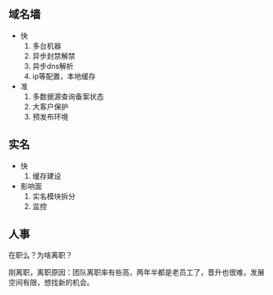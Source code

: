 ## 域名墙

- 快
  1. 多台机器
  2. 异步封禁解禁
  3. 异步dns解析
  4. ip等配置，本地缓存
- 准
  1. 多数据源查询备案状态
  2. 大客户保护
  3. 预发布环境

## 实名

- 快
  1. 缓存建设
- 影响面
  1. 实名模块拆分
  2. 监控

## 人事

在职么？为啥离职？

刚离职，离职原因：团队离职率有些高，两年半都是老员工了，晋升也很难，发展空间有限，想找新的机会。